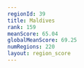 ```yaml
---
regionId: 39
title: Maldives
rank: 159
meanScore: 65.04
globalMeanScore: 69.25
numRegions: 220
layout: region_score
---
```

